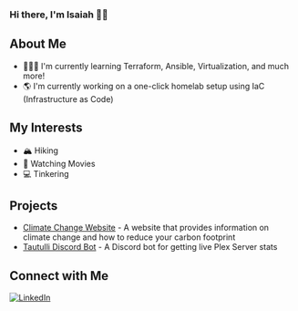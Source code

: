 ### Hi there, I'm Isaiah 👋🏾

## About Me

- 👨🏾‍💻 I'm currently learning Terraform, Ansible, Virtualization, and much more!
- 🌎 I'm currently working on a one-click homelab setup using IaC (Infrastructure as Code)

## My Interests
- 🏔️ Hiking
- 🍿 Watching Movies
- 💻 Tinkering

## Projects
- [Climate Change Website](https://github.com/isaiahw13/Climate-Change-Site) - A website that provides information on climate change and how to reduce your carbon footprint
- [Tautulli Discord Bot](https://github.com/isaiahw13/tautulli-discord-bot) - A Discord bot for getting live Plex Server stats

## Connect with Me

[![LinkedIn][linkedin-shield]][linkedin-url]

<!-- Links to my social media accounts -->

[linkedin-shield]: https://img.shields.io/badge/LinkedIn--_.svg?style=social&logo=linkedin
[linkedin-url]: https://linkedin.com/in/isaiah-white-b8315818b
